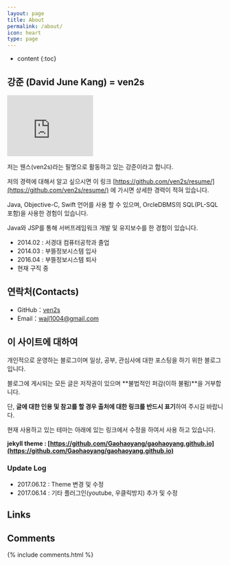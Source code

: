 ```yaml
---
layout: page
title: About
permalink: /about/
icon: heart
type: page
---
```


* content
{:toc}

## 강준 (David June Kang) = ven2s

<iframe src="https://githubbadge.appspot.com/ven2s?s=1" style="border: 0;height: 142px;width: 200px;overflow: hidden;" frameBorder="0"></iframe>

저는 웬스(ven2s)라는 필명으로 활동하고 있는 강준이라고 합니다. 

저의 경력에 대해서 알고 싶으시면 이 링크 [https://github.com/ven2s/resume/](https://github.com/ven2s/resume/) 에 가시면 상세한 경력이 적혀 있습니다. 

Java, Objective-C, Swift 언어를 사용 할 수 있으며, OrcleDBMS의 SQL(PL-SQL포함)을 사용한 경험이 있습니다.

Java와 JSP를 통해 서버프레임워크 개발 및 유지보수를 한 경험이 있습니다.

- 2014.02 : 서경대 컴퓨터공학과 졸업 
- 2014.03 : 부뜰정보시스템 입사
- 2016.04 : 부뜰정보시스템 퇴사
- 현재 구직 중 


## 연락처(Contacts)

* GitHub：[ven2s](https://github.com/ven2s)
* Email：[wajl1004@gmail.com](mailto:wajl1004@gmail.com)


## 이 사이트에 대하여

개인적으로 운영하는 블로그이며 일상, 공부, 관심사에 대한 포스팅을 하기 위한 블로그입니다.

블로그에 게시되는 모든 글은 저작권이 있으며 **불법적인 퍼감(이하 불펌)**을 거부합니다.

단, **글에 대한 인용 및 참고를 할 경우 출처에 대한 링크를 반드시 표기**하여 주시길 바랍니다.

현재 사용하고 있는 테마는 아래에 있는 링크에서 수정을 하여서 사용 하고 있습니다.

**jekyll theme : [https://github.com/Gaohaoyang/gaohaoyang.github.io](https://github.com/Gaohaoyang/gaohaoyang.github.io)**

### Update Log
 - 2017.06.12 : Theme 변경 및 수정
 - 2017.06.14 : 기타 플러그인(youtube, 우클릭방지) 추가 및 수정


## Links



## Comments

{% include comments.html %}
